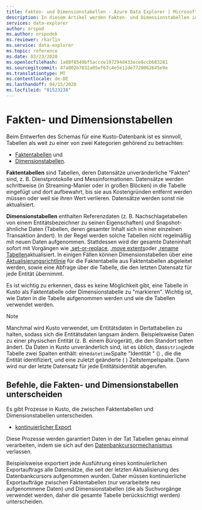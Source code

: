 ```yaml
---
title: Fakten- und Dimensionstabellen - Azure Data Explorer | Microsoft Docs
description: In diesem Artikel werden Fakten- und Dimensionstabellen in Azure Data Explorer beschrieben.
services: data-explorer
author: orspod
ms.author: orspodek
ms.reviewer: rkarlin
ms.service: data-explorer
ms.topic: reference
ms.date: 03/23/2020
ms.openlocfilehash: 1a88f8549bf5accce197294d433ece8ccb683281
ms.sourcegitcommit: 47a002b7032a05ef67c4e5e12de7720062645e9e
ms.translationtype: MT
ms.contentlocale: de-DE
ms.lasthandoff: 04/15/2020
ms.locfileid: "81523238"
---
```

# <a name="fact-and-dimension-tables"></a>Fakten- und Dimensionstabellen

Beim Entwerfen des Schemas für eine Kusto-Datenbank ist es sinnvoll, Tabellen als weit zu einer von zwei Kategorien gehörend zu betrachten:
* [Faktentabellen](https://en.wikipedia.org/wiki/Fact_table) und
* [Dimensionstabellen](https://en.wikipedia.org/wiki/Dimension_(data_warehouse)#Dimension_table).

**Faktentabellen** sind Tabellen, deren Datensätze unveränderliche "Fakten" sind, z. B. Dienstprotokolle und Messinformationen. Datensätze werden schrittweise (in Streaming-Manier oder in großen Blöcken) in die Tabelle eingefügt und dort aufbewahrt, bis sie aus Kostengründen entfernt werden müssen oder weil sie ihren Wert verlieren. Datensätze werden sonst nie aktualisiert.

**Dimensionstabellen** enthalten Referenzdaten (z. B. Nachschlagetabellen von einem Entitätsbezeichner zu seinen Eigenschaften) und Snapshot-ähnliche Daten (Tabellen, deren gesamter Inhalt sich in einer einzelnen Transaktion ändert). In der Regel werden solche Tabellen nicht regelmäßig mit neuen Daten aufgenommen. Stattdessen wird der gesamte Dateninhalt sofort mit Vorgängen wie [.set-or-replace](../management/data-ingestion/ingest-from-query.md), [.move extents](../management/extents-commands.md#move-extents)oder [.rename Tabellen](../management/rename-table-command.md)aktualisiert.
In einigen Fällen können Dimensionstabellen über eine [Aktualisierungsrichtlinie](../management/updatepolicy.md) für die Faktentabelle aus Faktentabellen abgeleitet werden, sowie eine Abfrage über die Tabelle, die den letzten Datensatz für jede Entität übernimmt.

Es ist wichtig zu erkennen, dass es keine Möglichkeit gibt, eine Tabelle in Kusto als Faktentabelle oder Dimensionstabelle zu "markieren". Wichtig ist, wie Daten in die Tabelle aufgenommen werden und wie die Tabellen verwendet werden.

> [!NOTE]
> Manchmal wird Kusto verwendet, um Entitätsdaten in Dertattabellen zu halten, sodass sich die Entitätsdaten langsam ändern. Beispielsweise Daten zu einer physischen Entität (z. B. einem Bürogerät), die den Standort selten ändert.
> Da Daten in Kusto unveränderlich sind, ist es üblich, dass`string`jede Tabelle zwei Spalten enthält: eine`datetime`Spalte "Identität " () , die die Entität identifiziert, und eine zuletzt geänderte ( ) Zeitstempelspalte. Dann wird nur der letzte Datensatz für jede Entitätsidentität abgerufen.



## <a name="commands-that-differentiate-fact-and-dimension-tables"></a>Befehle, die Fakten- und Dimensionstabellen unterscheiden

Es gibt Prozesse in Kusto, die zwischen Faktentabellen und Dimensionstabellen unterscheiden.

* [kontinuierlicher Export](../management/data-export/continuous-data-export.md)




Diese Prozesse werden garantiert Daten in der Tat Tabellen genau einmal verarbeiten, indem sie sich auf den [Datenbankcursormechanismus](../management/databasecursor.md) verlassen.

Beispielsweise exportiert jede Ausführung eines kontinuierlichen Exportauftrags alle Datensätze, die seit der letzten Aktualisierung des Datenbankcursors aufgenommen wurden. Daher müssen kontinuierliche Exportaufträge zwischen Faktentabellen (nur verarbeitete neu aufgenommene Daten) und Dimensionstabellen (die als Suchvorgänge verwendet werden, daher die gesamte Tabelle berücksichtigt werden) unterscheiden.